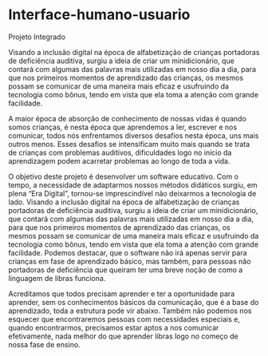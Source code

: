 # Interface-humano-usuario
Projeto Integrado

Visando a inclusão digital na época de alfabetização de crianças portadoras de deficiência auditiva, surgiu a ideia de criar um minidicionário, que contará com algumas das palavras mais utilizadas em nosso dia a dia, para que nos primeiros momentos de aprendizado das crianças, os mesmos possam se comunicar de uma maneira mais eficaz e usufruindo da tecnologia como bônus, tendo em vista que ela toma a atenção com grande facilidade.

A maior época de absorção de conhecimento de nossas vidas é quando somos crianças, é nesta época que aprendemos a ler, escrever e nos comunicar, todos nós enfrentamos diversos desafios nesta época, uns mais outros menos. Esses desafios se intensificam muito mais quando se trata de crianças com problemas auditivos, dificuldades logo no início da aprendizagem podem acarretar problemas ao longo de toda a vida.

O objetivo deste projeto é desenvolver um software educativo. Com o tempo, a necessidade de adaptarmos nossos métodos didáticos surgiu, em plena “Era Digital”, tornou-se imprescindível não deixarmos a tecnologia de lado.
Visando a inclusão digital na época de alfabetização de crianças portadoras de deficiência auditiva, surgiu a ideia de criar um minidicionário, que contará com algumas das palavras mais utilizadas em nosso dia a dia, para que nos primeiros momentos de aprendizado das crianças, os mesmos possam se comunicar de uma maneira mais eficaz e usufruindo da tecnologia como bônus, tendo em vista que ela toma a atenção com grande facilidade.
Podemos destacar, que o software não irá apenas servir para crianças em fase de aprendizado básico, mas também, para pessoas não portadoras de deficiência que queiram ter uma breve noção de como a linguagem de libras funciona.

Acreditamos que todos precisam aprender e ter a oportunidade para aprender, sem os conhecimentos básicos da comunicação, que é a base do aprendizado, toda a estrutura pode vir abaixo. Também não podemos nos esquecer que encontraremos pessoas com necessidades especiais e, quando encontrarmos, precisamos estar aptos a nos comunicar efetivamente, nada melhor do que aprender libras logo no começo de nossa fase de ensino.


